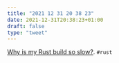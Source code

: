 ```yaml
---
title: "2021 12 31 20 38 23"
date: 2021-12-31T20:38:23+01:00
draft: false
type: "tweet"
---
```

[Why is my Rust build so slow?](https://fasterthanli.me/articles/why-is-my-rust-build-so-slow). `#rust`

